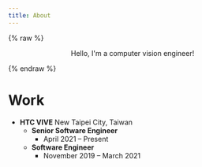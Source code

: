 ```yaml
---
title: About
---
```

{% raw %}
<script type="module" src=script.js>
</script>
<canvas id="animationCanvas">
</canvas>
<p style="text-align: center;">Hello, I'm a computer vision engineer!</p>
{% endraw %}


# Work
+ **HTC VIVE**	New Taipei City, Taiwan
  + **Senior Software Engineer** 
    + April 2021 – Present
  + **Software Engineer** 
    + November 2019 – March 2021
  
<!-- {% codeblock lang:python %} -->
<!-- for i in range(10): -->
  <!-- print(i) -->
<!-- {% endcodeblock %} -->